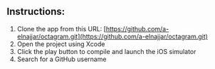 ## Instructions:

1. Clone the app from this URL: [https://github.com/a-elnajjar/octagram.git](https://github.com/a-elnajjar/octagram.git)  
2. Open the project using Xcode  
3. Click the play button to compile and launch the iOS simulator  
4. Search for a GitHub username
